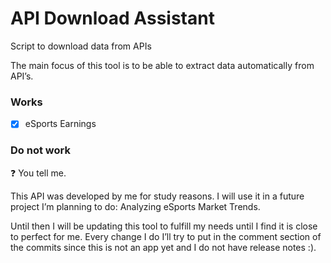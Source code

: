 # API Download Assistant
 Script to download data from APIs
 
The main focus of this tool is to be able to extract data automatically from API’s.

### Works

- [x]  eSports Earnings

### Do not work

❓ You tell me.

This API was developed by me for study reasons. I will use it in a future project I’m planning to do: Analyzing eSports Market Trends.

Until then I will be updating this tool to fulfill my needs until I find it is close to perfect for me. Every change I do I’ll try to put in the comment section of the commits since this is not an app yet and I do not have release notes :).
